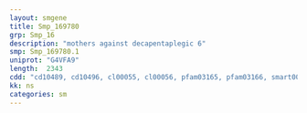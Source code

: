 ```yaml
---
layout: smgene
title: Smp_169780
grp: Smp_16
description: "mothers against decapentaplegic 6"
smp: Smp_169780.1
uniprot: "G4VFA9"
length:  2343
cdd: "cd10489, cd10496, cl00055, cl00056, pfam03165, pfam03166, smart00523, smart00524"
kk: ns
categories: sm
---
```

